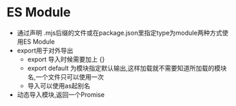 # ES Module
- 通过声明 .mjs后缀的文件或在package.json里指定type为module两种方式使用ES Module
- export用于对外导出
  - export  导入时候需要加上 {}
  - export default  为模块指定默认输出,这样加载就不需要知道所加载的模块名,一个文件只可以使用一次
  - 导入可以使用as起别名
- 动态导入模块,返回一个Promise